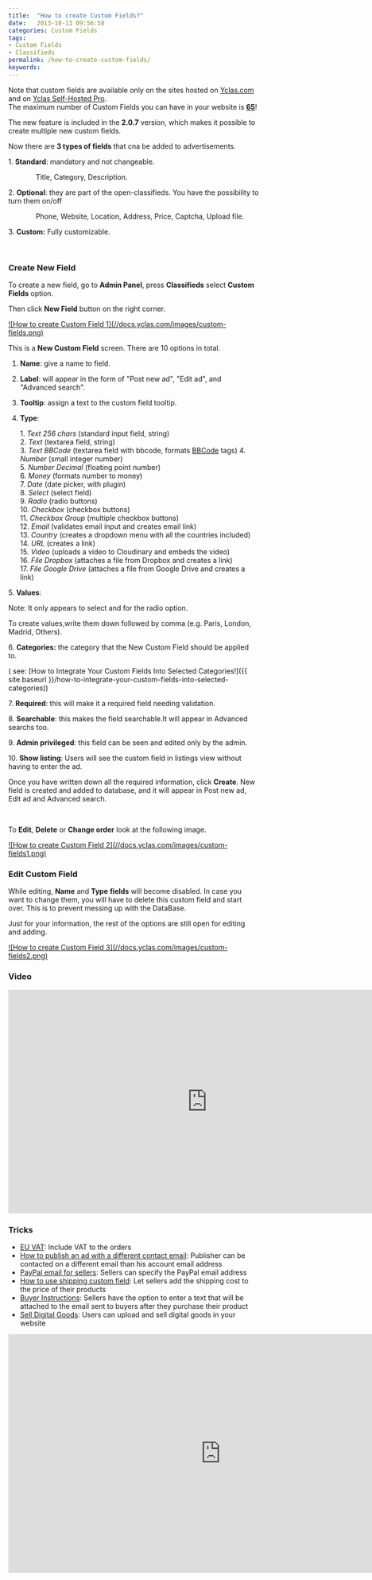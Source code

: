 ```yaml
---
title:  "How to create Custom Fields?"
date:   2013-10-13 09:56:58
categories: Custom Fields
tags:
- Custom Fields
- Classifieds
permalink: /how-to-create-custom-fields/
keywords:
---
```


<div class="alert alert-info">
<strong><i class="glyphicon glyphicon-info-sign"></i> </strong> Note that custom fields are available only on the sites hosted on <a href="https://yclas.com">Yclas.com</a> and on <a href="https://selfhosted.yclas.com/themes/yclas-self-hosted-pro.html">Yclas Self-Hosted Pro</a>.
</div>

<div class="alert alert-warning">
<strong><i class="glyphicon glyphicon-warning-sign"></i> </strong> The maximum number of Custom Fields you can have in your website is <strong><u>65</u></strong>!
</div>

The new feature is included in the **2.0.7** version, which makes it possible to create multiple new custom fields.

Now there are **3 types of fields** that cna be added to advertisements.

  1\. **Standard**: mandatory and not changeable.

              Title, Category, Description.

  2\. **Optional**: they are part of the open-classifieds. You have the possibility to turn them on/off

              Phone, Website, Location, Address, Price, Captcha, Upload file.

  3\. **Custom:** Fully customizable.

 

### Create New Field

To create a new field, go to **Admin Panel**, press **Classifieds** select **Custom Fields** option.

Then click **New Field** button on the right corner.

<a href="//docs.yclas.com/images/custom-fields.png" class="thumbnail gallery-item" data-gallery>
![How to create Custom Field 1](//docs.yclas.com/images/custom-fields.png)
</a>

This is a **New Custom Field** screen. There are 10 options in total.

1. **Name**: give a name to field.
2. **Label**: will appear in the form of "Post new ad", "Edit ad", and "Advanced search".
3. **Tooltip**: assign a text to the custom field tooltip.
4. **Type**:

   1\. _Text 256 chars_ (standard input field, string)<br>
   2\. _Text_ (textarea field, string)<br>
   3\. _Text BBCode_ (textarea field with bbcode, formats [BBCode](https://www.bbcode.org) tags)
   4\. _Number_ (small integer number)<br>
   5\. _Number Decimal_ (floating point number)<br>
   6\. _Money_ (formats number to money)<br>
   7\. _Date_ (date picker, with plugin)<br>
   8\. _Select_ (select field)<br>
   9\. _Radio_ (radio buttons)<br>
   10\. _Checkbox_ (checkbox buttons)<br>
   11\. _Checkbox Group_ (multiple checkbox buttons)<br>
   12\. _Email_ (validates email input and creates email link)<br>
   13\. _Country_ (creates a dropdown menu with all the countries included)<br>
   14\. _URL_ (creates a link)<br>
   15\. _Video_ (uploads a video to Cloudinary and embeds the video)<br>
   16\. _File Dropbox_ (attaches a file from Dropbox and creates a link)<br>
   17\. _File Google Drive_ (attaches a file from Google Drive and creates a link)<br>

5\. **Values**:

   Note: It only appears to select and for the radio option.

   To create values,write them down followed by comma (e.g. Paris, London, Madrid, Others).

6\. **Categories:** the category that the New Custom Field should be applied to.

   ( see: [How to Integrate Your Custom Fields Into Selected Categories!]({{ site.baseurl }}/how-to-integrate-your-custom-fields-into-selected-categories))

7\. **Required**: this will make it a required field needing validation.

8\. **Searchable**: this makes the field searchable.It will appear in Advanced searchs too.

9\. **Admin privileged**: this field can be seen and edited only by the admin.

10\. **Show listing**: Users will see the custom field in listings view without having to enter the ad.

Once you have written down all the required information, click **Create**. New field is created and added to database, and it will appear in Post new ad, Edit ad and Advanced search.

<br>

To **Edit**, **Delete** or **Change order** look at the following image.

<a href="//docs.yclas.com/images/custom-fields1.png" class="thumbnail gallery-item" data-gallery>
![How to create Custom Field 2](//docs.yclas.com/images/custom-fields1.png)
</a>

### Edit Custom Field

While editing, **Name** and **Type** **fields** will become disabled. In case you want to change them, you will have to delete this custom field and start over. This is to prevent messing up with the DataBase.

Just for your information, the rest of the options are still open for editing and adding.

<a href="//docs.yclas.com/images/custom-fields2.png" class="thumbnail gallery-item" data-gallery>
![How to create Custom Field 3](//docs.yclas.com/images/custom-fields2.png)
</a>

### Video

<iframe width="800" height="450" src="https://www.youtube.com/embed/n75cISNltPE" frameborder="0" allowfullscreen></iframe>


### Tricks

+ [EU VAT](http://docs.yclas.com/eu-vat/): Include VAT to the orders
+ [How to publish an ad with a different contact email](http://docs.yclas.com/how-to-publish-different-contact-email/): Publisher can be contacted on a different email than his account email address
+ [PayPal email for sellers](http://docs.yclas.com/paypal-email-for-sellers/): Sellers can specify the PayPal email address
+ [How to use shipping custom field](http://docs.yclas.com/use-shipping-custom-field/): Let sellers add the shipping cost to the price of their products
+ [Buyer Instructions](http://docs.yclas.com/buyer-instructions/): Sellers have the option to enter a text that will be attached to the email sent to buyers after they purchase their product
+ [Sell Digital Goods](http://docs.yclas.com/sell-digital-goods/): Users can upload and sell digital goods in your website


<iframe width="854" height="480" src="https://www.youtube.com/embed/L5smKRWMMbA" frameborder="0" allow="accelerometer; autoplay; encrypted-media; gyroscope; picture-in-picture" allowfullscreen></iframe>
